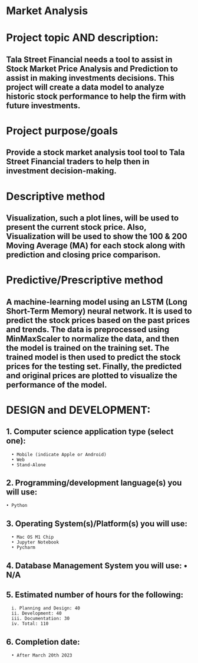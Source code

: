 # Market Analysis

# Project topic AND description:

## Tala Street Financial needs a tool to assist in Stock Market Price Analysis and Prediction to assist in making investments decisions. This   project will create a data model to analyze historic stock performance to help the firm with future investments.

# Project purpose/goals

## Provide a stock market analysis tool tool to Tala Street Financial traders to help then in investment decision-making.

# Descriptive method

## Visualization, such a plot lines, will be used to present the current stock price. Also, Visualization will be used to show the 100 & 200 Moving Average (MA) for each stock along with prediction and closing price comparison.

# Predictive/Prescriptive method

## A machine-learning model using an LSTM (Long Short-Term Memory) neural network. It is used to predict the stock prices based on the past prices and trends. The data is preprocessed using MinMaxScaler to normalize the data, and then the model is trained on the training set. The trained model is then used to predict the stock prices for the testing set. Finally, the predicted and original prices are plotted to visualize the performance of the model.

# DESIGN and DEVELOPMENT:

## 1. Computer science application type (select one):
      • Mobile (indicate Apple or Android)
      • Web
      • Stand-Alone

## 2. Programming/development language(s) you will use:
    • Python

## 3. Operating System(s)/Platform(s) you will use:
      • Mac OS M1 Chip
      • Jupyter Notebook
      • Pycharm

## 4. Database Management System you will use: • N/A

## 5. Estimated number of hours for the following:
      i. Planning and Design: 40
      ii. Development: 40
      iii. Documentation: 30
      iv. Total: 110

## 6. Completion date:
      • After March 20th 2023
